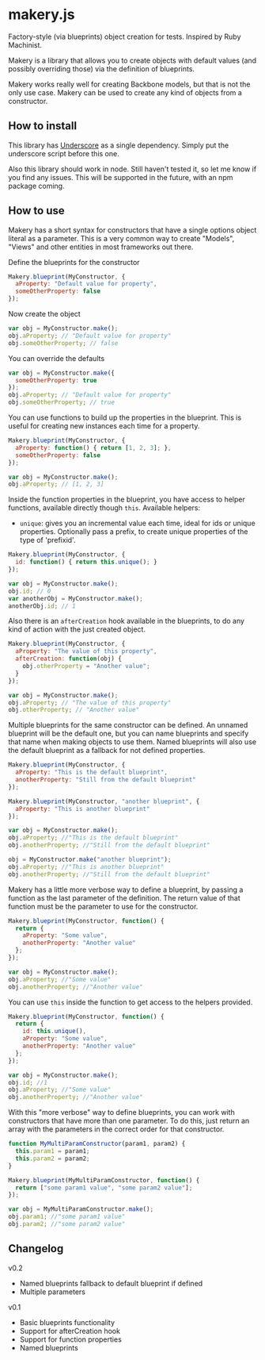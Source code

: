 makery.js
=========

Factory-style (via blueprints) object creation for tests. Inspired by Ruby Machinist.

Makery is a library that allows you to create objects with default values (and
possibly overriding those) via the definition of blueprints.

Makery works really well for creating Backbone models, but that is
not the only use case. Makery can be used to create any kind of objects from a
constructor.

How to install
--------------

This library has [Underscore](http://underscorejs.org) as a single dependency. Simply put the underscore script before this one.

Also this library should work in node. Still haven't tested it, so let me know if you find any issues. This will be supported in the future, with an npm package
coming.

How to use
----------

Makery has a short syntax for constructors that have a single options object
literal as a parameter. This is a very common way to create "Models", "Views"
and other entities in most frameworks out there.


Define the blueprints for the constructor

```js
Makery.blueprint(MyConstructor, {
  aProperty: "Default value for property",
  someOtherProperty: false
});
```

Now create the object

```js
var obj = MyConstructor.make();
obj.aProperty; // "Default value for property"
obj.someOtherProperty; // false
```

You can override the defaults

```js
var obj = MyConstructor.make({
  someOtherProperty: true
});
obj.aProperty; // "Default value for property"
obj.someOtherProperty; // true
```

You can use functions to build up the properties in the blueprint. This is
useful for creating new instances each time for a property.

```js
Makery.blueprint(MyConstructor, {
  aProperty: function() { return [1, 2, 3]; },
  someOtherProperty: false
});

var obj = MyConstructor.make();
obj.aProperty; // [1, 2, 3]
```

Inside the function properties in the blueprint, you have access to helper functions, available directly though `this`. Available helpers:

- `unique`: gives you an incremental value each time, ideal for ids or unique properties. Optionally pass a prefix, to create unique properties of the type of
'prefixid'.

```js
Makery.blueprint(MyConstructor, {
  id: function() { return this.unique(); }
});

var obj = MyConstructor.make();
obj.id; // 0
var anotherObj = MyConstructor.make();
anotherObj.id; // 1
```

Also there is an `afterCreation` hook available in the blueprints, to do any
kind of action with the just created object.

```js
Makery.blueprint(MyConstructor, {
  aProperty: "The value of this property",
  afterCreation: function(obj) {
    obj.otherProperty = "Another value";
  }
});

var obj = MyConstructor.make();
obj.aProperty; // "The value of this property"
obj.otherProperty; // "Another value"
```

Multiple blueprints for the same constructor can be defined. An unnamed blueprint
will be the default one, but you can name blueprints and specify that name when
making objects to use them. Named blueprints will also use the default blueprint
 as a fallback for not defined properties.

```js
Makery.blueprint(MyConstructor, {
  aProperty: "This is the default blueprint",
  anotherProperty: "Still from the default blueprint"
});

Makery.blueprint(MyConstructor, "another blueprint", {
  aProperty: "This is another blueprint"
});

var obj = MyConstructor.make();
obj.aProperty; //"This is the default blueprint"
obj.anotherProperty; //"Still from the default blueprint"

obj = MyConstructor.make("another blueprint");
obj.aProperty; //"This is another blueprint"
obj.anotherProperty; //"Still from the default blueprint"
```

Makery has a little more verbose way to define a blueprint, by passing a
function as the last parameter of the definition. The return value of that
function must be the parameter to use for the constructor.

```js
Makery.blueprint(MyConstructor, function() {
  return {
    aProperty: "Some value",
    anotherProperty: "Another value"
  };
});

var obj = MyConstructor.make();
obj.aProperty; //"Some value"
obj.anotherProperty; //"Another value"
```

You can use `this` inside the function to get access to the helpers provided.

```js
Makery.blueprint(MyConstructor, function() {
  return {
    id: this.unique(),
    aProperty: "Some value",
    anotherProperty: "Another value"
  };
});

var obj = MyConstructor.make();
obj.id; //1
obj.aProperty; //"Some value"
obj.anotherProperty; //"Another value"
```

With this "more verbose" way to define blueprints, you can work with constructors
that have more than one parameter. To do this, just return an array with the
parameters in the correct order for that constructor.

```js
function MyMultiParamConstructor(param1, param2) {
  this.param1 = param1;
  this.param2 = param2;
}

Makery.blueprint(MyMultiParamConstructor, function() {
  return ["some param1 value", "some param2 value"];
});

var obj = MyMultiParamConstructor.make();
obj.param1; //"some param1 value"
obj.param2; //"some param2 value"
```

Changelog
---------

v0.2
- Named blueprints fallback to default blueprint if defined
- Multiple parameters

v0.1
- Basic blueprints functionality
- Support for afterCreation hook
- Support for function properties
- Named blueprints